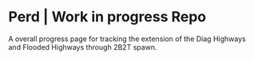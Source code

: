 # Perd | Work in progress Repo

A overall progress page for tracking the extension of the Diag Highways and Flooded Highways through 2B2T spawn.

